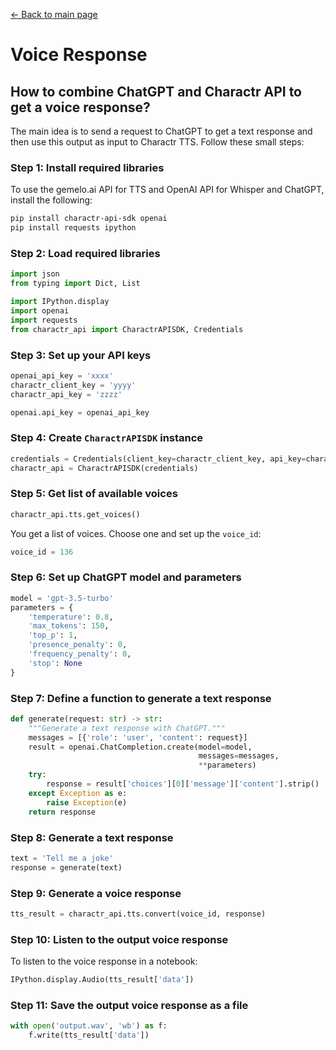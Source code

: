 [← Back to main page](../README.md#7-examples)

# Voice Response

## How to combine ChatGPT and Charactr API to get a voice response?

The main idea is to send a request to ChatGPT to get a text response and then use this output as input to Charactr TTS. Follow these small steps:

### Step 1: Install required libraries

To use the gemelo.ai API for TTS and OpenAI API for Whisper and ChatGPT, install the following:

```bash
pip install charactr-api-sdk openai
pip install requests ipython
```

### Step 2: Load required libraries

```python
import json
from typing import Dict, List

import IPython.display
import openai
import requests
from charactr_api import CharactrAPISDK, Credentials
```

### Step 3: Set up your API keys

```python
openai_api_key = 'xxxx'
charactr_client_key = 'yyyy'
charactr_api_key = 'zzzz'

openai.api_key = openai_api_key
```

### Step 4: Create `CharactrAPISDK` instance

```python
credentials = Credentials(client_key=charactr_client_key, api_key=charactr_api_key)
charactr_api = CharactrAPISDK(credentials)
```

### Step 5: Get list of available voices

```python
charactr_api.tts.get_voices()
```

You get a list of voices. Choose one and set up the `voice_id`:

```python
voice_id = 136
```

### Step 6: Set up ChatGPT model and parameters

```python
model = 'gpt-3.5-turbo'
parameters = {
    'temperature': 0.8,
    'max_tokens': 150,
    'top_p': 1,
    'presence_penalty': 0,
    'frequency_penalty': 0,
    'stop': None
}
```

### Step 7: Define a function to generate a text response

```python
def generate(request: str) -> str:
    """Generate a text response with ChatGPT."""
    messages = [{'role': 'user', 'content': request}]
    result = openai.ChatCompletion.create(model=model,
                                          messages=messages,
                                          **parameters)
    try:
        response = result['choices'][0]['message']['content'].strip()
    except Exception as e:
        raise Exception(e)
    return response
```

### Step 8: Generate a text response

```python
text = 'Tell me a joke'
response = generate(text)
```

### Step 9: Generate a voice response

```python
tts_result = charactr_api.tts.convert(voice_id, response)
```

### Step 10: Listen to the output voice response

To listen to the voice response in a notebook:

```python
IPython.display.Audio(tts_result['data'])
```

### Step 11: Save the output voice response as a file

```python
with open('output.wav', 'wb') as f:
    f.write(tts_result['data'])
```
